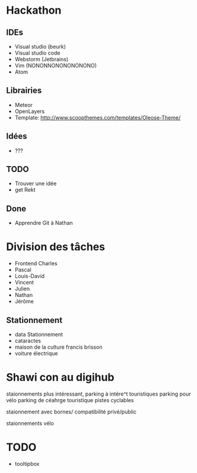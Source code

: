 # Hackathon
## IDEs
- Visual studio (beurk)
- Visual studio code
- Webstorm (Jetbrains)
- Vim (NONONNONONONONONO)
- Atom

## Librairies
- Meteor
- OpenLayers
- Template: http://www.scoopthemes.com/templates/Oleose-Theme/
## Idées
- ???

## TODO
- Trouver une idée
- get Rekt

## Done
- Apprendre Git à Nathan

# Division des tâches
- Frontend Charles
- Pascal
- Louis-David
- Vincent
- Julien
- Nathan
- Jérôme

## Stationnement
- data Stationnement
- cataractes
- maison de la culture francis brisson
- voiture électrique

# Shawi con au digihub

staionnements plus intéressant,
parking à intére^t touristiques
parking pour vélo
parking de céahrge touristique
pistes cyclables

staionnement avec bornes/ compatibilité
privé/public

staionnements vélo

# TODO
- tooltipbox